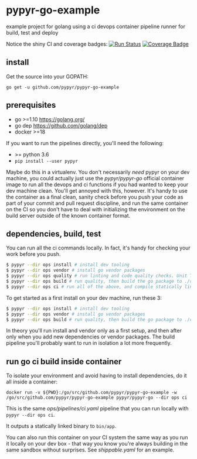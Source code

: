 # pypyr-go-example
example project for golang using a ci devops container pipeline runner for
build, test and deploy

Notice the shiny CI and coverage badges:
[![Run Status](https://api.shippable.com/projects/5b2ef39934d4ed070034de8d/badge?branch=master)](https://app.shippable.com/github/pypyr/pypyr-go-example)
[![Coverage Badge](https://api.shippable.com/projects/5b2ef39934d4ed070034de8d/coverageBadge?branch=master)](https://app.shippable.com/github/pypyr/pypyr-go-example)

## install
Get the source into your GOPATH:

`go get -u github.com/pypyr/pypyr-go-example`

## prerequisites
- go >=1.10 https://golang.org/
- go dep https://github.com/golang/dep
- docker >=18

If you want to run the pipelines directly, you'll need the following:
- &gt;= python 3.6
- `pip install --user pypyr`

Maybe do this in a virtualenv. You don't necessarily _need_ pypyr on your
dev machine, you could actually just use the _pypyr/pypyr-go_ official container
image to run all the devops and ci functions if you had wanted to keep your dev
machine clean. You'll get annoyed with this, however. It's handy to use the
container as a final clean, sanity check before you push your code as part of
your commit and pull request discipline, and run the same container on the CI
so you don't have to deal with initializing the environment on the build server
outside of the known container format.

## dependencies, build, test
You can run all the ci commands locally. In fact, it's handy for checking your
work before you push.
```bash
$ pypyr --dir ops install # install dev tooling
$ pypyr --dir ops vendor # install go vendor packages
$ pypyr --dir ops quality # run linting and code quality checks. Unit Tests.
$ pypyr --dir ops build # run quality, then build the go package to ./cmd/magritte
$ pypyr --dir ops ci # run all of the above, and compile statically linked binary to ./bin/app
```

To get started as a first install on your dev machine, run these 3:
```bash
$ pypyr --dir ops install # install dev tooling
$ pypyr --dir ops vendor # install go vendor packages
$ pypyr --dir ops build # run quality, then build the go package to ./cmd/magritte
```

In theory you'll run install and vendor only as a first setup, and then after
only when you add new dependencies or vendor packages. The build pipeline you'll
probably want to run in isolation a lot more frequently.

## run go ci build inside container
To isolate your environment and avoid having to install dependencies, do it
all inside a container:

`docker run -v ${PWD}:/go/src/github.com/pypyr/pypyr-go-example -w /go/src/github.com/pypyr/pypyr-go-example pypyr/pypyr-go --dir ops ci`

This is the same _ops/pipelines/ci.yaml_ pipeline that you can run locally with
`pypyr --dir ops ci`.

It outputs a statically linked binary to `bin/app`.

You can also run this container on your CI system the same way as you run it
locally on your dev box - that way you know you're always building in the same
sandbox without surprises. See _shippable.yaml_ for an example.
